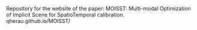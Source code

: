 Repository for the website of the paper: MOISST: Multi-modal Optimization of Implicit Scene for SpatioTemporal calibration.  
qherau.github.io/MOISST/
